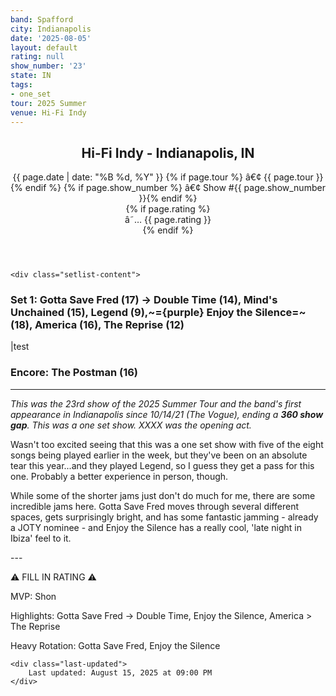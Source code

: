 ```yaml
---
band: Spafford
city: Indianapolis
date: '2025-08-05'
layout: default
rating: null
show_number: '23'
state: IN
tags:
- one_set
tour: 2025 Summer
venue: Hi-Fi Indy
---
```


<article class="show-card">
    <header class="show-header">
        <h1>Hi-Fi Indy - Indianapolis, IN</h1>
        <div class="show-meta">
            {{ page.date | date: "%B %d, %Y" }}
            {% if page.tour %} â€¢ {{ page.tour }}{% endif %}
            {% if page.show_number %} â€¢ Show #{{ page.show_number }}{% endif %}
        </div>
        {% if page.rating %}
        <div class="show-rating">â˜… {{ page.rating }}</div>
        {% endif %}
    </header>
    
    <div class="setlist-content">
<h3 class="setlist-header"><strong>Set 1:</strong>  <strong class="highlighted-jam jam-tooltip jam-link" data-tooltip="<strong>Timing:</strong> 17:01<br><strong>Notes:</strong> Quickly drops into a smoke-filled underwater Matrix in a second story basement and breaks out to fiercely bright skies before finding its way to a slinking, Echoes-y groove that fades and goes -&gt; Double Time.
" data-url="/jam-chart/?filter=Gotta Save Fred">Gotta Save Fred</strong> (17) -> <span class="jam-entry jam-tooltip jam-link" data-tooltip="<strong>Timing:</strong> 14:36<br><strong>Notes:</strong> Upbeat and fun, shifting through busy lanes with poise and a determined pace before shooting out of the city and then the atmosphere.
" data-url="/jam-chart/?filter=Double Time">Double Time</span> (14), Mind's Unchained (15), Legend (9),~={purple} <span class="jam-entry jam-tooltip jam-link" data-tooltip="<strong>Timing:</strong> 18:07<br><strong>Notes:</strong> An Ibizan rainforest speckled with spry, swirling stars that industrializes toward a customary peaking section." data-url="/jam-chart/?filter=Enjoy the Silence">Enjoy the Silence</span>=~ (18), <span class="jam-entry jam-tooltip jam-link" data-tooltip="<strong>Timing:</strong> 16:38<br><strong>Notes:</strong> Rotates funkily for its first half, hits a clean buildup, then waltzes through slick, jazzy territory that bobs steadily and implodes to the ending." data-url="/jam-chart/?filter=America">America</span> (16), The Reprise (12)</h3>
<p class="setlist-content">|test</p>
<h3 class="setlist-header"><strong>Encore:</strong>  The Postman (16)</h3>
<hr class="section-divider">
<p class="show-notes"><em>This was the 23rd show of the 2025 Summer Tour and the band's first appearance in Indianapolis since 10/14/21 (The Vogue), ending a <strong>360 show gap</strong>. This was a one set show. XXXX was the opening act.</em></p>
<p class="review-text">Wasn't too excited seeing that this was a one set show with five of the eight songs being played earlier in the week, but they've been on an absolute tear this year...and they played Legend, so I guess they get a pass for this one. Probably a better experience in person, though.</p>
<p class="review-text">While some of the shorter jams just don't do much for me, there are some incredible jams here. Gotta Save Fred moves through several different spaces, gets surprisingly bright, and has some fantastic jamming - already a JOTY nominee - and Enjoy the Silence has a really cool, 'late night in Ibiza' feel to it.</p>
<p class="review-text">---</p>
<p class="review-text">⚠️ FILL IN RATING ⚠️</p>
<p class="review-text">MVP:  Shon</p>
<p class="review-text">Highlights: Gotta Save Fred -> Double Time, Enjoy the Silence, America > The Reprise</p>
<p class="review-text">Heavy Rotation:  Gotta Save Fred, Enjoy the Silence</p>
    </div>
    
    <div class="last-updated">
        Last updated: August 15, 2025 at 09:00 PM
    </div>
</article>